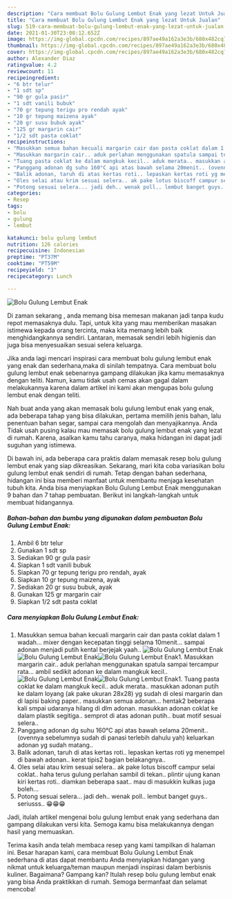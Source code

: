 ```yaml
---
description: "Cara membuat Bolu Gulung Lembut Enak yang lezat Untuk Jualan"
title: "Cara membuat Bolu Gulung Lembut Enak yang lezat Untuk Jualan"
slug: 519-cara-membuat-bolu-gulung-lembut-enak-yang-lezat-untuk-jualan
date: 2021-01-30T23:08:12.652Z
image: https://img-global.cpcdn.com/recipes/897ae49a162a3e3b/680x482cq70/bolu-gulung-lembut-enak-foto-resep-utama.jpg
thumbnail: https://img-global.cpcdn.com/recipes/897ae49a162a3e3b/680x482cq70/bolu-gulung-lembut-enak-foto-resep-utama.jpg
cover: https://img-global.cpcdn.com/recipes/897ae49a162a3e3b/680x482cq70/bolu-gulung-lembut-enak-foto-resep-utama.jpg
author: Alexander Diaz
ratingvalue: 4.2
reviewcount: 11
recipeingredient:
- "6 btr telur"
- "1 sdt sp"
- "90 gr gula pasir"
- "1 sdt vanili bubuk"
- "70 gr tepung terigu pro rendah ayak"
- "10 gr tepung maizena ayak"
- "20 gr susu bubuk ayak"
- "125 gr margarin cair"
- "1/2 sdt pasta coklat"
recipeinstructions:
- "Masukkan semua bahan kecuali margarin cair dan pasta coklat dalam 1 wadah... mixer dengan kecepatan tinggi selama 10menit... sampai adonan menjadi putih kental berjejak yaah.."
- "Masukkan margarin cair.. aduk perlahan menggunakan spatula sampai tercampur rata... ambil sedikit adonan ke dalam mangkuk kecil.."
- "Tuang pasta coklat ke dalam mangkuk kecil.. aduk merata.. masukkan adonan putih ke dalam loyang (ak pake ukuran 28x28) yg sudah di olesi margarin dan di lapisi baking paper.. masukkan semua adonan... hentak2 beberapa kali smpai udaranya hilang di dlm adonan. masukkan adonan coklat ke dalam plastik segitiga.. semprot di atas adonan putih.. buat motif sesuai selera.."
- "Panggang adonan dg suhu 160°C api atas bawah selama 20menit.. (ovennya sebelumnya sudah di panasi terlebih dahulu yah) keluarkan adonan yg sudah matang.."
- "Balik adonan, taruh di atas kertas roti.. lepaskan kertas roti yg menempel di bawah adonan.. kerat tipis2 bagian belakangnya.."
- "Oles selai atau krim sesuai selera.. ak pake lotus biscoff campur selai coklat.. haha terus gulung perlahan sambil di tekan.. plintir ujung kanan kiri kertas roti.. diamkan beberapa saat.. mau di masukkin kulkas juga boleh..."
- "Potong sesuai selera... jadi deh.. wenak poll.. lembut banget guys.. seriusss.. 😁😁😁"
categories:
- Resep
tags:
- bolu
- gulung
- lembut

katakunci: bolu gulung lembut 
nutrition: 126 calories
recipecuisine: Indonesian
preptime: "PT37M"
cooktime: "PT59M"
recipeyield: "3"
recipecategory: Lunch

---
```



![Bolu Gulung Lembut Enak](https://img-global.cpcdn.com/recipes/897ae49a162a3e3b/680x482cq70/bolu-gulung-lembut-enak-foto-resep-utama.jpg)

Di zaman  sekarang , anda memang bisa memesan makanan jadi tanpa kudu repot memasaknya dulu. Tapi, untuk kita yang mau memberikan masakan istimewa kepada orang tercinta, maka kita memang lebih baik menghidangkannya sendiri. Lantaran, memasak sendiri lebih higienis dan juga bisa menyesuaikan sesuai selera keluarga.

Jika anda lagi mencari inspirasi cara membuat bolu gulung lembut enak yang enak dan sederhana,maka di sinilah tempatnya. Cara membuat bolu gulung lembut enak  sebenarnya gampang dilakukan jika kamu memasaknya dengan teliti. Namun, kamu tidak usah cemas akan gagal dalam melakukannya 
karena dalam artikel ini kami akan mengupas bolu gulung lembut enak dengan teliti.  



Nah buat anda yang akan memasak bolu gulung lembut enak yang enak, ada beberapa tahap yang bisa dilakukan, pertama memilih jenis bahan, lalu penentuan bahan segar, sampai cara mengolah dan menyajikannya. Anda Tidak usah pusing kalau mau memasak bolu gulung lembut enak yang lezat di rumah. Karena, asalkan kamu  tahu caranya, maka hidangan ini dapat jadi suguhan yang istimewa.

Di bawah ini, ada beberapa cara praktis  dalam memasak resep bolu gulung lembut enak yang siap dikreasikan. Sekarang, mari kita coba variasikan bolu gulung lembut enak sendiri di rumah. Tetap dengan bahan sederhana, hidangan ini bisa memberi manfaat untuk membantu menjaga kesehatan tubuh kita. Anda bisa menyiapkan Bolu Gulung Lembut Enak menggunakan 9 bahan dan 7 tahap pembuatan. Berikut ini langkah-langkah untuk membuat hidangannya.

<!--inarticleads1-->

##### Bahan-bahan dan bumbu yang digunakan dalam pembuatan Bolu Gulung Lembut Enak:

1. Ambil 6 btr telur
1. Gunakan 1 sdt sp
1. Sediakan 90 gr gula pasir
1. Siapkan 1 sdt vanili bubuk
1. Siapkan 70 gr tepung terigu pro rendah, ayak
1. Siapkan 10 gr tepung maizena, ayak
1. Sediakan 20 gr susu bubuk, ayak
1. Gunakan 125 gr margarin cair
1. Siapkan 1/2 sdt pasta coklat




<!--inarticleads2-->

##### Cara menyiapkan Bolu Gulung Lembut Enak:

1. Masukkan semua bahan kecuali margarin cair dan pasta coklat dalam 1 wadah... mixer dengan kecepatan tinggi selama 10menit... sampai adonan menjadi putih kental berjejak yaah..
<img src="https://img-global.cpcdn.com/steps/e3558a6851f44a2b/160x128cq70/bolu-gulung-lembut-enak-langkah-memasak-1-foto.jpg" alt="Bolu Gulung Lembut Enak"><img src="https://img-global.cpcdn.com/steps/65d9f60ee5e76fb4/160x128cq70/bolu-gulung-lembut-enak-langkah-memasak-1-foto.jpg" alt="Bolu Gulung Lembut Enak"><img src="https://img-global.cpcdn.com/steps/da9fca2a480351c1/160x128cq70/bolu-gulung-lembut-enak-langkah-memasak-1-foto.jpg" alt="Bolu Gulung Lembut Enak">1. Masukkan margarin cair.. aduk perlahan menggunakan spatula sampai tercampur rata... ambil sedikit adonan ke dalam mangkuk kecil..
<img src="https://img-global.cpcdn.com/steps/4598b7d4d994e223/160x128cq70/bolu-gulung-lembut-enak-langkah-memasak-2-foto.jpg" alt="Bolu Gulung Lembut Enak"><img src="https://img-global.cpcdn.com/steps/840c52e97628df4a/160x128cq70/bolu-gulung-lembut-enak-langkah-memasak-2-foto.jpg" alt="Bolu Gulung Lembut Enak">1. Tuang pasta coklat ke dalam mangkuk kecil.. aduk merata.. masukkan adonan putih ke dalam loyang (ak pake ukuran 28x28) yg sudah di olesi margarin dan di lapisi baking paper.. masukkan semua adonan... hentak2 beberapa kali smpai udaranya hilang di dlm adonan. masukkan adonan coklat ke dalam plastik segitiga.. semprot di atas adonan putih.. buat motif sesuai selera..
1. Panggang adonan dg suhu 160°C api atas bawah selama 20menit.. (ovennya sebelumnya sudah di panasi terlebih dahulu yah) keluarkan adonan yg sudah matang..
1. Balik adonan, taruh di atas kertas roti.. lepaskan kertas roti yg menempel di bawah adonan.. kerat tipis2 bagian belakangnya..
1. Oles selai atau krim sesuai selera.. ak pake lotus biscoff campur selai coklat.. haha terus gulung perlahan sambil di tekan.. plintir ujung kanan kiri kertas roti.. diamkan beberapa saat.. mau di masukkin kulkas juga boleh...
1. Potong sesuai selera... jadi deh.. wenak poll.. lembut banget guys.. seriusss.. 😁😁😁




Jadi, itulah artikel mengenai  bolu gulung lembut enak  yang sederhana dan gampang dilakukan versi kita. Semoga kamu bisa melakukannya dengan hasil yang memuaskan. 

Terima kasih anda telah membaca resep yang kami tampilkan di halaman ini. Besar harapan kami, cara membuat  Bolu Gulung Lembut Enak sederhana di atas dapat membantu Anda menyiapkan hidangan yang nikmat untuk keluarga/teman maupun menjadi inspirasi dalam berbisnis kuliner. Bagaimana? Gampang kan? Itulah resep bolu gulung lembut enak yang bisa Anda praktikkan di rumah. Semoga bermanfaat dan selamat mencoba!

